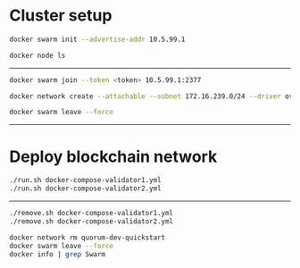 # Cluster setup
```bash
docker swarm init --advertise-addr 10.5.99.1
```
```bash
docker node ls
```
---
```bash
docker swarm join --token <token> 10.5.99.1:2377
``` 
```bash
docker network create --attachable --subnet 172.16.239.0/24 --driver overlay quorum-dev-quickstart
```
```bash
docker swarm leave --force
``` 
---
# Deploy blockchain network
```bash
./run.sh docker-compose-validator1.yml
./run.sh docker-compose-validator2.yml
```
---
```bash
./remove.sh docker-compose-validator1.yml
./remove.sh docker-compose-validator2.yml
```
```bash
docker network rm quorum-dev-quickstart
docker swarm leave --force
docker info | grep Swarm
```